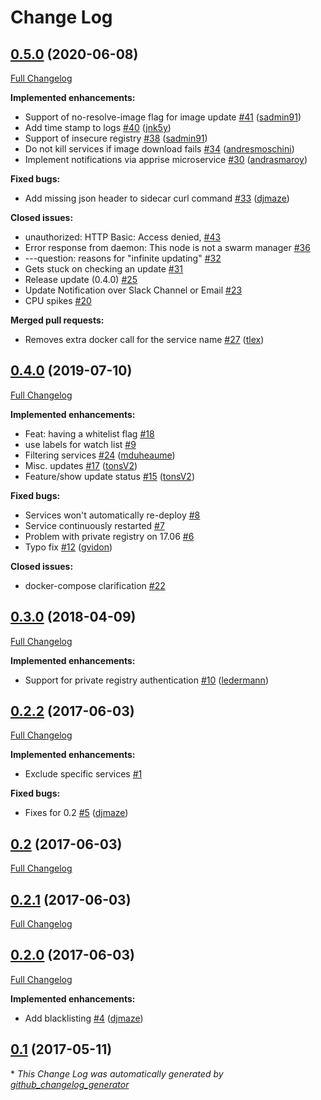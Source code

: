 # Change Log

## [0.5.0](https://github.com/djmaze/shepherd/tree/0.5.0) (2020-06-08)
[Full Changelog](https://github.com/djmaze/shepherd/compare/0.4.0...0.5.0)

**Implemented enhancements:**

- Support of no-resolve-image flag for image update [\#41](https://github.com/djmaze/shepherd/pull/41) ([sadmin91](https://github.com/sadmin91))
- Add time stamp to logs [\#40](https://github.com/djmaze/shepherd/pull/40) ([jnk5y](https://github.com/jnk5y))
- Support of insecure registry [\#38](https://github.com/djmaze/shepherd/pull/38) ([sadmin91](https://github.com/sadmin91))
- Do not kill services if image download fails [\#34](https://github.com/djmaze/shepherd/pull/34) ([andresmoschini](https://github.com/andresmoschini))
- Implement notifications via apprise microservice [\#30](https://github.com/djmaze/shepherd/pull/30) ([andrasmaroy](https://github.com/andrasmaroy))

**Fixed bugs:**

- Add missing json header to sidecar curl command [\#33](https://github.com/djmaze/shepherd/pull/33) ([djmaze](https://github.com/djmaze))

**Closed issues:**

- unauthorized: HTTP Basic: Access denied, [\#43](https://github.com/djmaze/shepherd/issues/43)
- Error response from daemon: This node is not a swarm manager [\#36](https://github.com/djmaze/shepherd/issues/36)
- ---question: reasons for "infinite updating" [\#32](https://github.com/djmaze/shepherd/issues/32)
- Gets stuck on checking an update  [\#31](https://github.com/djmaze/shepherd/issues/31)
- Release update \(0.4.0\) [\#25](https://github.com/djmaze/shepherd/issues/25)
- Update Notification over Slack Channel or Email [\#23](https://github.com/djmaze/shepherd/issues/23)
- CPU spikes [\#20](https://github.com/djmaze/shepherd/issues/20)

**Merged pull requests:**

- Removes extra docker call for the service name [\#27](https://github.com/djmaze/shepherd/pull/27) ([tlex](https://github.com/tlex))

## [0.4.0](https://github.com/djmaze/shepherd/tree/0.4.0) (2019-07-10)
[Full Changelog](https://github.com/djmaze/shepherd/compare/0.3.0...0.4.0)

**Implemented enhancements:**

- Feat: having a whitelist flag [\#18](https://github.com/djmaze/shepherd/issues/18)
- use labels for watch list [\#9](https://github.com/djmaze/shepherd/issues/9)
- Filtering services [\#24](https://github.com/djmaze/shepherd/pull/24) ([mduheaume](https://github.com/mduheaume))
- Misc. updates [\#17](https://github.com/djmaze/shepherd/pull/17) ([tonsV2](https://github.com/tonsV2))
- Feature/show update status [\#15](https://github.com/djmaze/shepherd/pull/15) ([tonsV2](https://github.com/tonsV2))

**Fixed bugs:**

- Services won't automatically re-deploy [\#8](https://github.com/djmaze/shepherd/issues/8)
- Service continuously restarted [\#7](https://github.com/djmaze/shepherd/issues/7)
- Problem with private registry on 17.06 [\#6](https://github.com/djmaze/shepherd/issues/6)
- Typo fix [\#12](https://github.com/djmaze/shepherd/pull/12) ([gvidon](https://github.com/gvidon))

**Closed issues:**

- docker-compose clarification [\#22](https://github.com/djmaze/shepherd/issues/22)

## [0.3.0](https://github.com/djmaze/shepherd/tree/0.3.0) (2018-04-09)
[Full Changelog](https://github.com/djmaze/shepherd/compare/0.2.2...0.3.0)

**Implemented enhancements:**

- Support for private registry authentication [\#10](https://github.com/djmaze/shepherd/pull/10) ([ledermann](https://github.com/ledermann))

## [0.2.2](https://github.com/djmaze/shepherd/tree/0.2.2) (2017-06-03)
[Full Changelog](https://github.com/djmaze/shepherd/compare/0.2...0.2.2)

**Implemented enhancements:**

- Exclude specific services [\#1](https://github.com/djmaze/shepherd/issues/1)

**Fixed bugs:**

- Fixes for 0.2 [\#5](https://github.com/djmaze/shepherd/pull/5) ([djmaze](https://github.com/djmaze))

## [0.2](https://github.com/djmaze/shepherd/tree/0.2) (2017-06-03)
[Full Changelog](https://github.com/djmaze/shepherd/compare/0.2.1...0.2)

## [0.2.1](https://github.com/djmaze/shepherd/tree/0.2.1) (2017-06-03)
[Full Changelog](https://github.com/djmaze/shepherd/compare/0.2.0...0.2.1)

## [0.2.0](https://github.com/djmaze/shepherd/tree/0.2.0) (2017-06-03)
[Full Changelog](https://github.com/djmaze/shepherd/compare/0.1...0.2.0)

**Implemented enhancements:**

- Add blacklisting [\#4](https://github.com/djmaze/shepherd/pull/4) ([djmaze](https://github.com/djmaze))

## [0.1](https://github.com/djmaze/shepherd/tree/0.1) (2017-05-11)


\* *This Change Log was automatically generated by [github_changelog_generator](https://github.com/skywinder/Github-Changelog-Generator)*